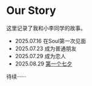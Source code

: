 # Our Story

这里记录了我和小李同学的故事。

- 2025.07.16 在Soul第一次见面
- 2025.07.23 成为普通朋友
- 2025.07.29 成为恋人
- 2025.08.29 [第一个七夕](secret)

待续······
